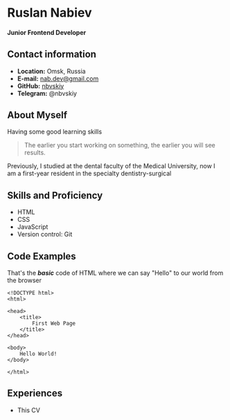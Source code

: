 # Ruslan Nabiev

#### Junior Frontend Developer

## Contact information
* __Location:__ Omsk, Russia
* __E-mail:__ nab.dev@gmail.com
* __GitHub:__ [nbvskiy](https://github.com/nbvskiy)
* __Telegram:__ @nbvskiy

## About Myself
Having some good learning skills 
>The earlier you start working on something, the earlier you will see results.

Previously, I studied at the dental faculty of the Medical University, now I am a first-year resident in the specialty dentistry-surgical

## Skills and Proficiency
* HTML
* CSS 
* JavaScript 
* Version control: Git 

## Code Examples
That's the ___basic___ code of HTML where we can say "Hello" to our world from the browser

```
<!DOCTYPE html>
<html>
 
<head>
    <title>
        First Web Page
    </title>
</head>
 
<body>
    Hello World!
</body>
 
</html>
```

## Experiences
* This CV